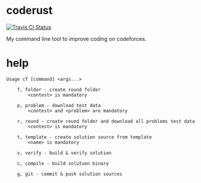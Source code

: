 # coderust

[![Travis CI Status](https://travis-ci.org/proydakov/coderust.svg?branch=master)](https://travis-ci.org/proydakov/coderust)

My command line tool to improve coding on codeforces.

# help

    Usage cf [command] <args...>

        f, folder - create round folder
            <contest> is mandatory

        p, problem - download test data
            <contest> and <problem> are mandatory

        r, round - create round folder and download all problems test data
            <contest> is mandatory

        t, template - create solution source from template
            <name> is mandatory

        v, verify - build & verify solution

        c, compile - build solutuon binary

        g, git - commit & push solution sources

